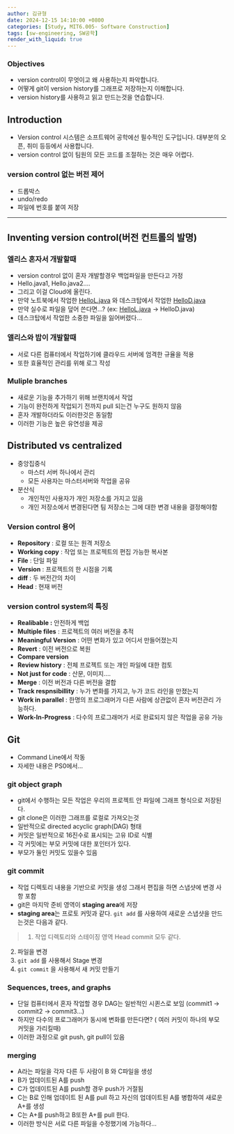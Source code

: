 ```yaml
---
author: 김규형
date: 2024-12-15 14:10:00 +0800
categories: [Study, MIT6.005- Software Construction]
tags: [sw-engineering, SW공학]
render_with_liquid: true
---
```


### Objectives

- version control이 무엇이고 왜 사용하는지 파악합니다.
- 어떻게 git이 version history를 그래프로 저장하는지 이해합니다.
- version history를 사용하고 읽고 만드는것을 연습합니다.

## Introduction

- Version control 시스템은 소프트웨어 공학에선 필수적인 도구입니다. 대부분의 오픈, 취미 등등에서 사용합니다.
- version control 없이 팀원의 모든 코드를 조절하는 것은 매우 어렵다.

### version control 없는 버전 제어

- 드롭박스
- undo/redo
- 파일에 번호를 붙여 저장

---

## Inventing version control(버전 컨트롤의 발명)

### 엘리스 혼자서 개발할때

- version control 없이 혼자 개발할경우 백업파일을 만든다고 가정
- Hello.java1, Hello.java2….
- 그리고 이걸 Cloud에 올린다.
- 만약 노트북에서 작업한 [HelloL.java](http://HelloL.java) 와 데스크탑에서 작업한 [HelloD.java](http://HelloD.java)
- 만약 실수로 파일을 덮어 쓴다면…? (ex: [HelloL.java](http://HelloL.java) → HelloD.java)
- 데스크탑에서 작업한 소중한 파일을 잃어버렸다…

### 앨리스와 밥이 개발할때

- 서로 다른 컴퓨터에서 작업하기에 클라우드 서버에 엄격한 규율을 적용
- 또한 효율적인 관리를 위해 로그 작성

### Muliple branches

- 새로운 기능을 추가하기 위해 브랜치에서 작업
- 기능이 완전하게 작업되기 전까지 pull 되는건 누구도 원하지 않음
- 혼자 개발하더라도 이러한것은 동일함
- 이러한 기능은 높은 유연성을 제공

## Distributed vs centralized

- 중앙집중식
    - 마스터 서버 하나에서 관리
    - 모든 사용자는 마스터서버와 작업을 공유
- 분산식
    - 개인적인 사용자가 개인 저장소를 가지고 있음
    - 개인 저장소에서 변경된다면 팀 저장소는 그에 대한 변경 내용을 결정해야함
    

### Version control 용어

- **Repository** : 로컬 또는 원격 저장소
- **Working copy** : 작업 또는 프로젝트의 편집 가능한 복사본
- **File** : 단일 파일
- **Version** : 프로젝트의 한 시점을 기록
- **diff** : 두 버전간의 차이
- **Head** : 현재 버전

### version control system의 특징

- **Realibable :** 안전하게 백업
- **Multiple files** : 프로젝트의 여러 버전을 추적
- **Meaningful Version** : 어떤 변화가 있고 어디서 만들어졌는지
- **Revert** : 이전 버전으로 복원
- **Compare version**
- **Review history** : 전체 프로젝트 또는 개인 파일에 대한 컴토
- **Not just for code** : 산문, 이미지….
- **Merge** : 이전 버전과 다른 버전을 결합
- **Track respnsibillity** : 누가 변화를 가지고, 누가 코드 라인을 만졌는지
- **Work in parallel** : 한명의 프로그래머가 다른 사람에 상관없이 혼자 버전관리 가능하다.
- **Work-In-Progress** : 다수의 프로그래머가 서로 완료되지 않은 작업을 공유 가능

## Git

- Command Line에서 작동
- 자세한 내용은 PS0에서…

### git object graph

- git에서 수행하는 모든 작업은 우리의 프로젝트 안 파일에 그래프 형식으로 저장된다.
- git clone은 이러한 그래프를 로컬로 가져오는것
- 일반적으로 directed acyclic graph(DAG) 형태
- 커밋은 일반적으로 16진수로 표시되는 고유 ID로 식별
- 각 커밋에는 부모 커밋에 대한 포인터가 있다.
- 부모가 둘인 커밋도 있을수 있음

### git commit

- 작업 디렉토리 내용을 기반으로 커밋을 생성 그래서 편집을 하면 스냅샷에 변경 사항 포함
- git은 마지막 준비 영역이 **staging area**에 저장
- **staging area**는 프로토 커밋과 같다. `git add` 를 사용하여 새로운 스냅샷을 만드는것은 다음과 같다.

> 1.  작업 디렉토리와 스테이징 영역 Head commit 모두 같다.
2. 파일을 변경
3. `git add` 를 사용해서 Stage 변경 
4. `git commit` 을 사용해서 새 커밋 만들기
> 

### Sequences, trees, and graphs

- 단일 컴퓨터에서 혼자 작업할 경우 DAG는 일반적인 시퀸스로 보임 (commit1 → commit2 → commit3…)
- 하지만 다수의 프로그래머가 동시에 변화를 만든다면? ( 여러 커밋이 하나의 부모 커밋을 가리킬때)
- 이러한 과정으로 git push, git pull이 있음

### merging

- A라는 파일을 각자 다른 두 사람이 B 와 C파일을 생성
- B가 업데이트된 A를 push
- C가 업데이트된 A를 push할 경우 push가 거절됨
- C는 B로 인해 업데이트 된 A를 pull 하고 자신의 업데이트된 A를 병합하여 새로운 A+를 생성
- C는 A+를 push하고 B또한 A+를 pull 한다.
- 이러한 방식은 서로 다른 파일을 수정했기에 가능하다…
